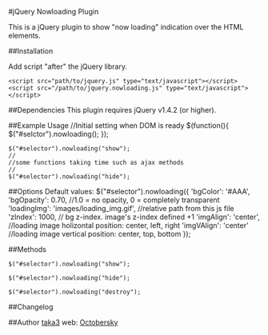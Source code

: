 #jQuery Nowloading Plugin

This is a jQuery plugin to show "now loading" indication over the HTML elements.

##Installation

Add script "after" the jQuery library.

    <script src="path/to/jquery.js" type="text/javascript"></script>
    <script src="/path/to/jquery.nowloading.js" type="text/javascript"></script>

##Dependencies
This plugin requires jQuery v1.4.2 (or higher).

##Example Usage
    //Initial setting when DOM is ready
    $(function(){
        $("#selctor").nowloading();
    });

    $("#selector").nowloading("show");
    //
    //some functions taking time such as ajax methods
    //
    $("#selector").nowloading("hide");

##Options
Default values:
    $("#selector").nowloading({
        'bgColor': '#AAA',
        'bgOpacity': 0.70,    //1.0 = no opacity, 0 = completely transparent
        'loadingImg': 'images/loading_img.gif', //relative path from this js file
        'zIndex': 1000,       // bg z-index. image's z-index defined +1
        'imgAlign': 'center', //loading image holizontal position: center, left, right
        'imgVAlign': 'center' //loading image vertical position: center, top, bottom
    });


##Methods

    $("#selector").nowloading("show");

    $("#selector").nowloading("hide");

    $("#selector").nowloading("destroy");

##Changelog


##Author
[taka3](https://github.com/taka3)
web: [Octobersky](http://taka3.info)

